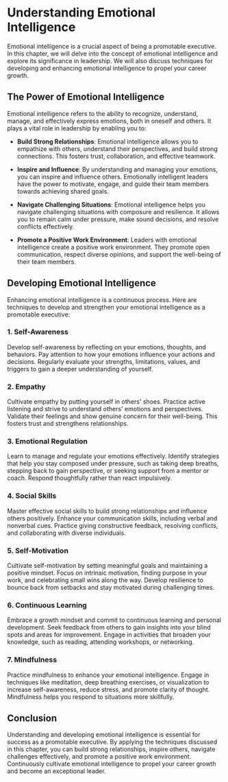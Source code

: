 Understanding Emotional Intelligence
================================================

Emotional intelligence is a crucial aspect of being a promotable executive. In this chapter, we will delve into the concept of emotional intelligence and explore its significance in leadership. We will also discuss techniques for developing and enhancing emotional intelligence to propel your career growth.

The Power of Emotional Intelligence
-----------------------------------

Emotional intelligence refers to the ability to recognize, understand, manage, and effectively express emotions, both in oneself and others. It plays a vital role in leadership by enabling you to:

* **Build Strong Relationships**: Emotional intelligence allows you to empathize with others, understand their perspectives, and build strong connections. This fosters trust, collaboration, and effective teamwork.

* **Inspire and Influence**: By understanding and managing your emotions, you can inspire and influence others. Emotionally intelligent leaders have the power to motivate, engage, and guide their team members towards achieving shared goals.

* **Navigate Challenging Situations**: Emotional intelligence helps you navigate challenging situations with composure and resilience. It allows you to remain calm under pressure, make sound decisions, and resolve conflicts effectively.

* **Promote a Positive Work Environment**: Leaders with emotional intelligence create a positive work environment. They promote open communication, respect diverse opinions, and support the well-being of their team members.

Developing Emotional Intelligence
---------------------------------

Enhancing emotional intelligence is a continuous process. Here are techniques to develop and strengthen your emotional intelligence as a promotable executive:

### 1. Self-Awareness

Develop self-awareness by reflecting on your emotions, thoughts, and behaviors. Pay attention to how your emotions influence your actions and decisions. Regularly evaluate your strengths, limitations, values, and triggers to gain a deeper understanding of yourself.

### 2. Empathy

Cultivate empathy by putting yourself in others' shoes. Practice active listening and strive to understand others' emotions and perspectives. Validate their feelings and show genuine concern for their well-being. This fosters trust and strengthens relationships.

### 3. Emotional Regulation

Learn to manage and regulate your emotions effectively. Identify strategies that help you stay composed under pressure, such as taking deep breaths, stepping back to gain perspective, or seeking support from a mentor or coach. Respond thoughtfully rather than react impulsively.

### 4. Social Skills

Master effective social skills to build strong relationships and influence others positively. Enhance your communication skills, including verbal and nonverbal cues. Practice giving constructive feedback, resolving conflicts, and collaborating with diverse individuals.

### 5. Self-Motivation

Cultivate self-motivation by setting meaningful goals and maintaining a positive mindset. Focus on intrinsic motivation, finding purpose in your work, and celebrating small wins along the way. Develop resilience to bounce back from setbacks and stay motivated during challenging times.

### 6. Continuous Learning

Embrace a growth mindset and commit to continuous learning and personal development. Seek feedback from others to gain insights into your blind spots and areas for improvement. Engage in activities that broaden your knowledge, such as reading, attending workshops, or networking.

### 7. Mindfulness

Practice mindfulness to enhance your emotional intelligence. Engage in techniques like meditation, deep breathing exercises, or visualization to increase self-awareness, reduce stress, and promote clarity of thought. Mindfulness helps you respond to situations more skillfully.

Conclusion
----------

Understanding and developing emotional intelligence is essential for success as a promotable executive. By applying the techniques discussed in this chapter, you can build strong relationships, inspire others, navigate challenges effectively, and promote a positive work environment. Continuously cultivate emotional intelligence to propel your career growth and become an exceptional leader.
